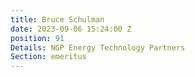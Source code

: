 ```yaml
---
title: Bruce Schulman
date: 2023-09-06 15:24:00 Z
position: 91
Details: NGP Energy Technology Partners
Section: emeritus
---
```


